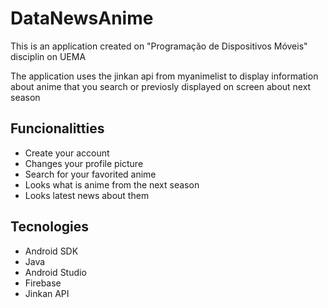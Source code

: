 # DataNewsAnime
<p>This is an application created on "Programação de Dispositivos Móveis" disciplin on UEMA</p>
<p>The application uses the jinkan api from myanimelist to display information about anime that you search or previosly displayed on screen about next season</p>
<h2>Funcionalitties</h2>
<ul>
  <li>Create your account</li>
  <li>Changes your profile picture</li>
  <li>Search for your favorited anime</li>
  <li>Looks what is anime from the next season</li>
  <li>Looks latest news about them</li>
</ul>
<h2>Tecnologies</h2>
<ul>
  <li>Android SDK</li>
  <li>Java</li>
  <li>Android Studio</li>
  <li>Firebase</li>
  <li>Jinkan API</li>
</ul>
